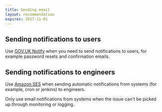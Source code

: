 ```yaml
---
title: Sending email
layout: recommendation
expires: 2017-11-01
---
```


## Sending notifications to users

Use [GOV.UK Notify](https://www.notifications.service.gov.uk/) when you need to send notifications to users, for example password resets and confirmation emails.

## Sending notifications to engineers

Use [Amazon SES](https://aws.amazon.com/ses/) when sending automatic notifications from systems (for example, cron or jenkins) to engineers.

Only use email notifications from systems when the issue can't be picked up through monitoring or logging.

